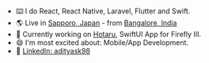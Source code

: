 - ⌨️ I do React, React Native, Laravel, Flutter and Swift.
- 🌎 Live in [Sapporo, Japan](https://maps.app.goo.gl/BNpeh5vDHWsm6bFB6) - from [Bangalore, India](https://maps.app.goo.gl/dov1ySrfS7nGXvYe9)
- 🔨 Currently working on [Hotaru](https://github.com/adityask98/Hotaru), SwiftUI App for Firefly III.
- 😄 I'm most excited about: Mobile/App Development.
- 💼 [LinkedIn: adityask98](https://www.linkedin.com/in/adityask98/)

<!--
**adityask98/adityask98** is a ✨ _special_ ✨ repository because its `README.md` (this file) appears on your GitHub profile.

Here are some ideas to get you started:

- 🔭 I’m currently working on ...
- 🌱 I’m currently learning ...
- 👯 I’m looking to collaborate on ...
- 🤔 I’m looking for help with ...
- 💬 Ask me about ...
- 📫 How to reach me: ...
- 😄 Pronouns: ...
- ⚡ Fun fact: ...
-->
